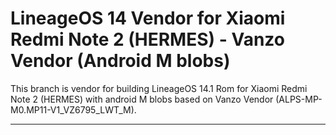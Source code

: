 # LineageOS 14 Vendor for Xiaomi Redmi Note 2 (HERMES) - Vanzo Vendor (Android M blobs)

This branch is vendor for building LineageOS 14.1 Rom for Xiaomi Redmi Note 2 (HERMES) with android M blobs based on Vanzo Vendor (ALPS-MP-M0.MP11-V1_VZ6795_LWT_M).

---

